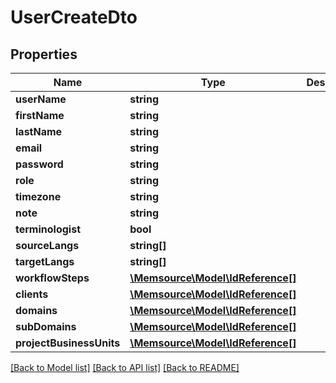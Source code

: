# UserCreateDto

## Properties
Name | Type | Description | Notes
------------ | ------------- | ------------- | -------------
**userName** | **string** |  | 
**firstName** | **string** |  | 
**lastName** | **string** |  | 
**email** | **string** |  | 
**password** | **string** |  | 
**role** | **string** |  | 
**timezone** | **string** |  | 
**note** | **string** |  | [optional] 
**terminologist** | **bool** |  | [optional] 
**sourceLangs** | **string[]** |  | [optional] 
**targetLangs** | **string[]** |  | [optional] 
**workflowSteps** | [**\Memsource\Model\IdReference[]**](IdReference.md) |  | [optional] 
**clients** | [**\Memsource\Model\IdReference[]**](IdReference.md) |  | [optional] 
**domains** | [**\Memsource\Model\IdReference[]**](IdReference.md) |  | [optional] 
**subDomains** | [**\Memsource\Model\IdReference[]**](IdReference.md) |  | [optional] 
**projectBusinessUnits** | [**\Memsource\Model\IdReference[]**](IdReference.md) |  | [optional] 

[[Back to Model list]](../README.md#documentation-for-models) [[Back to API list]](../README.md#documentation-for-api-endpoints) [[Back to README]](../README.md)


